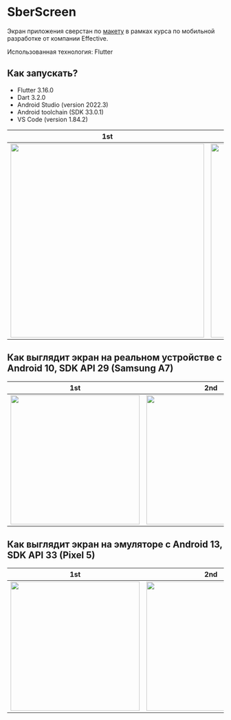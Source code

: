 # SberScreen

Экран приложения сверстан по [макету](https://www.figma.com/file/T53qEeDxWunzfRMuqRGvz9/Flutter.-Fall-2023?node-id=0%3A1&mode=dev) в рамках курса по мобильной разработке от компании Effective.

Использованная технология: Flutter

## Как запускать?
- Flutter 3.16.0
- Dart 3.2.0
- Android Studio (version 2022.3)
- Android toolchain (SDK 33.0.1)
- VS Code (version 1.84.2)
  
|1st                     |2nd                       |
|:----------------------------:|:---------------------------:|
|<img src="https://github.com/RyndyukDanila/SberScreen/assets/79106632/018a5743-fdc5-407c-82df-03f4928b890e" width="450">|<img src="https://github.com/RyndyukDanila/SberScreen/assets/79106632/d466a8a5-e9db-4350-ae56-f6ee6e749f36" width="450">|


## Как выглядит экран на реальном устройстве c Android 10, SDK API 29 (Samsung A7)
|1st                     |2nd                       |video                       |
|:----------------------------:|:---------------------------:|:---------------------------:|
|<img src="https://github.com/RyndyukDanila/SberScreen/assets/79106632/55409107-66ae-4760-ac22-ae53efc61415" width="300">|<img src="https://github.com/RyndyukDanila/SberScreen/assets/79106632/f6347520-12a8-4332-82bf-5509e00044f9" width="300">|<video src="https://github.com/RyndyukDanila/SberScreen/assets/79106632/e94e1e76-7675-49d2-a47f-b28649a536eb" width="300">|

## Как выглядит экран на эмуляторе c Android 13, SDK API 33 (Pixel 5)
|1st                     |2nd                       |
|:----------------------------:|:---------------------------:|
|<img src="https://github.com/RyndyukDanila/SberScreen/assets/79106632/97890c8e-6404-46af-9c2c-7fa4febd0865" width="300">|<img src="https://github.com/RyndyukDanila/SberScreen/assets/79106632/7353ee25-4168-4111-90e2-22abda854e5c" width="300">|

